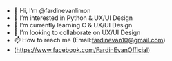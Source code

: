 - 👋 Hi, I’m @fardinevanlimon
- 👀 I’m interested in Python & UX/UI Design
- 🌱 I’m currently learning C & UX/UI Design
- 💞️ I’m looking to collaborate on UX/UI Design
- 📫 How to reach me (Email:fardinevan10@gmail.com)
- (https://www.facebook.com/FardinEvanOfficial)

<!---
fardinevanlimon/fardinevanlimon is a ✨ special ✨ repository because its `README.md` (this file) appears on your GitHub profile.
You can click the Preview link to take a look at your changes.
--->
